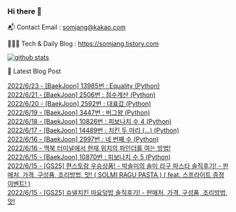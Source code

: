 ### Hi there 👋

📬  Contact Email : somjang@kakao.com

👨🏻‍💻  Tech & Daily Blog : https://somjang.tistory.com

[![github stats](https://github-readme-stats.vercel.app/api?username=SOMJANG&show_icons=true&hide_border=False)](https://somjang.tistory.com)

🤩 Latest Blog Post

[2022/6/23 - [BaekJoon] 13985번 : Equality (Python)](https://somjang.tistory.com/entry/BaekJoon-13985%EB%B2%88-Equality-Python) <br>
[2022/6/21 - [BaekJoon] 2506번 : 점수계산 (Python)](https://somjang.tistory.com/entry/BaekJoon-2506%EB%B2%88-%EC%A0%90%EC%88%98%EA%B3%84%EC%82%B0-Python) <br>
[2022/6/20 - [BaekJoon] 2592번 : 대표값 (Python)](https://somjang.tistory.com/entry/BaekJoon-2592%EB%B2%88-%EB%8C%80%ED%91%9C%EA%B0%92-Python) <br>
[2022/6/19 - [BaekJoon] 3447번 : 버그왕 (Python)](https://somjang.tistory.com/entry/BaekJoon-3447%EB%B2%88-%EB%B2%84%EA%B7%B8%EC%99%95-Python) <br>
[2022/6/18 - [BaekJoon] 10826번 : 피보나치 수 4 (Python)](https://somjang.tistory.com/entry/BaekJoon-10826%EB%B2%88-%ED%94%BC%EB%B3%B4%EB%82%98%EC%B9%98-%EC%88%98-4-Python) <br>
[2022/6/17 - [BaekJoon] 14489번 : 치킨 두 마리 (...) (Python)](https://somjang.tistory.com/entry/BaekJoon-14489%EB%B2%88-%EC%B9%98%ED%82%A8-%EB%91%90-%EB%A7%88%EB%A6%AC-Python) <br>
[2022/6/16 - [BaekJoon] 2997번 : 네 번째 수 (Python)](https://somjang.tistory.com/entry/BaekJoon-2997%EB%B2%88-%EB%84%A4-%EB%B2%88%EC%A7%B8-%EC%88%98-Python) <br>
[2022/6/16 - 맥북 터미널에서 현재 위치의 파인더를 여는 방법!](https://somjang.tistory.com/entry/%EB%A7%A5%EB%B6%81-%ED%84%B0%EB%AF%B8%EB%84%90%EC%97%90%EC%84%9C-%ED%98%84%EC%9E%AC-%EC%9C%84%EC%B9%98%EC%9D%98-%ED%8C%8C%EC%9D%B8%EB%8D%94%EB%A5%BC-%EC%97%AC%EB%8A%94-%EB%B0%A9%EB%B2%95) <br>
[2022/6/15 - [BaekJoon] 10870번 : 피보나치 수 5 (Python)](https://somjang.tistory.com/entry/BaekJoon-10870%EB%B2%88-%ED%94%BC%EB%B3%B4%EB%82%98%EC%B9%98-%EC%88%98-5-Python) <br>
[2022/6/15 - [GS25] 편스토랑 우승상품! - 박솔미의 솔미 라구 파스타 솔직후기! - 판매처, 가격, 구성품, 조리방법, 맛! ( SOLMI RAGU PASTA ) ( feat. 스프라이트 증정 이벤트! )](https://somjang.tistory.com/entry/GS25-%ED%8E%B8%EC%8A%A4%ED%86%A0%EB%9E%91-%EC%9A%B0%EC%8A%B9%EC%83%81%ED%92%88-%EB%B0%95%EC%86%94%EB%AF%B8%EC%9D%98-%EC%86%94%EB%AF%B8-%EB%9D%BC%EA%B5%AC-%ED%8C%8C%EC%8A%A4%ED%83%80-%EC%86%94%EC%A7%81%ED%9B%84%EA%B8%B0-%ED%8C%90%EB%A7%A4%EC%B2%98-%EA%B0%80%EA%B2%A9-%EA%B5%AC%EC%84%B1%ED%92%88-%EC%A1%B0%EB%A6%AC%EB%B0%A9%EB%B2%95-%EB%A7%9B-SOLMI-RAGU-PASTA-feat-%EC%8A%A4%ED%94%84%EB%9D%BC%EC%9D%B4%ED%8A%B8-%EC%A6%9D%EC%A0%95-%EC%9D%B4%EB%B2%A4%ED%8A%B8) <br>
[2022/6/15 - [GS25] 슈넬치킨 마요덮밥 솔직후기! - 판매처, 가격, 구성품, 조리방법, 맛!](https://somjang.tistory.com/entry/GS25-%EC%8A%88%EB%84%AC%EC%B9%98%ED%82%A8-%EB%A7%88%EC%9A%94%EB%8D%AE%EB%B0%A5-%EC%86%94%EC%A7%81%ED%9B%84%EA%B8%B0-%ED%8C%90%EB%A7%A4%EC%B2%98-%EA%B0%80%EA%B2%A9-%EA%B5%AC%EC%84%B1%ED%92%88-%EC%A1%B0%EB%A6%AC%EB%B0%A9%EB%B2%95-%EB%A7%9B) <br>
